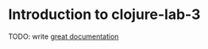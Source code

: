 # Introduction to clojure-lab-3

TODO: write [great documentation](http://jacobian.org/writing/what-to-write/)
